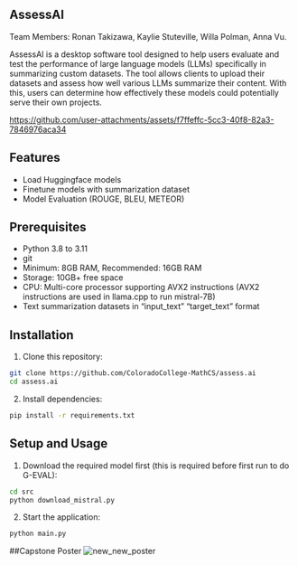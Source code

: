 ## AssessAI
Team Members: Ronan Takizawa, Kaylie Stuteville, Willa Polman, Anna Vu.

AssessAI is a desktop software tool designed to help users evaluate and test the performance of large language models (LLMs) specifically in summarizing custom datasets. The tool allows clients to upload their datasets and assess how well various LLMs summarize their content. With this, users can determine how effectively these models could potentially serve their own projects.

https://github.com/user-attachments/assets/f7ffeffc-5cc3-40f8-82a3-7846976aca34


## Features
- Load Huggingface models
- Finetune models with summarization dataset
- Model Evaluation (ROUGE, BLEU, METEOR)

## Prerequisites
- Python 3.8 to 3.11
- git
- Minimum: 8GB RAM, Recommended: 16GB RAM
- Storage: 10GB+ free space
- CPU: Multi-core processor supporting AVX2 instructions (AVX2 instructions are used in llama.cpp to run mistral-7B)
- Text summarization datasets in “input_text” “target_text” format

## Installation

1. Clone this repository:
```bash
git clone https://github.com/ColoradoCollege-MathCS/assess.ai
cd assess.ai
```

2. Install dependencies:
```bash
pip install -r requirements.txt
```

## Setup and Usage

1. Download the required model first (this is required before first run to do G-EVAL):
```bash
cd src
python download_mistral.py
```

2. Start the application:
```bash
python main.py
```



##Capstone Poster
![new_new_poster](https://github.com/user-attachments/assets/fb0964d7-3173-4d2f-ae8e-0ac75174e592)




